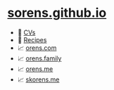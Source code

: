# [sorens.github.io](https://sorens.github.io/)

* :scroll: [CVs](https://github.com/sorens/cv)
* :cookie: [Recipes](https://github.com/sorens/recipes)
* :chart_with_upwards_trend: [orens.com](https://orens.com)
* :chart_with_upwards_trend: [orens.family](https://orens.family)
* :chart_with_upwards_trend: [orens.me](https://orens.me)
* :chart_with_upwards_trend: [skorens.me](https://skorens.me)
